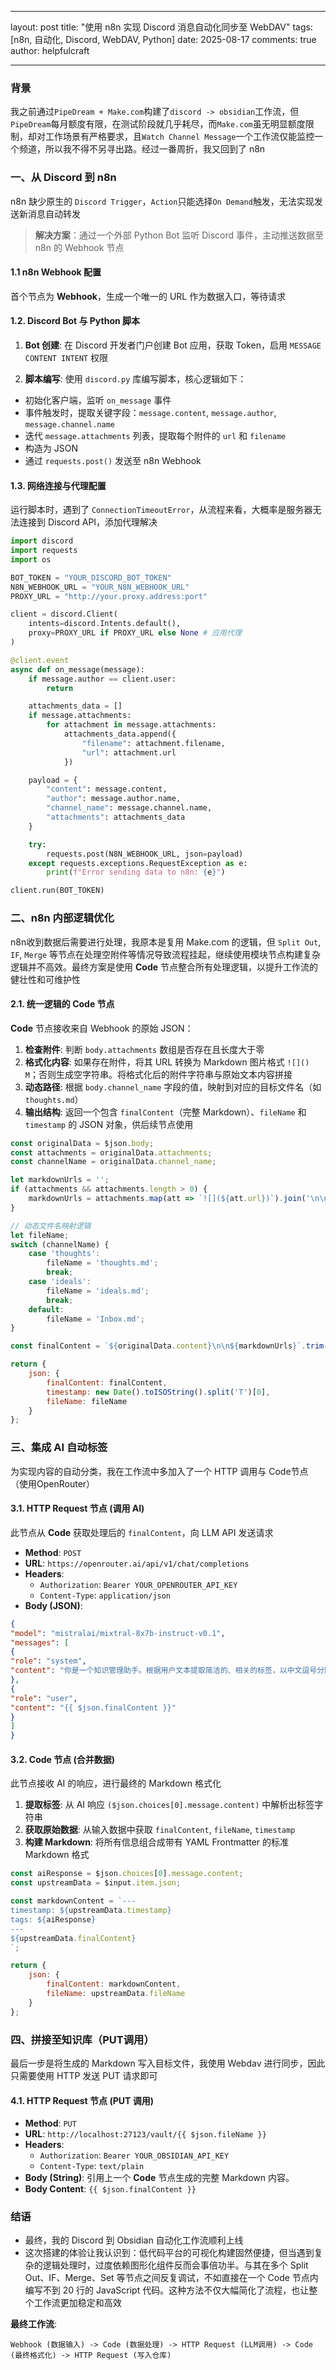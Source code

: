 -----

layout: post
title: "使用 n8n 实现 Discord 消息自动化同步至 WebDAV"
tags: [n8n, 自动化, Discord, WebDAV, Python]
date: 2025-08-17
comments: true
author: helpfulcraft

-----

### 背景

我之前通过`PipeDream + Make.com`构建了`discord -> obsidian`工作流，但`PipeDream`每月额度有限，在测试阶段就几乎耗尽，而`Make.com`虽无明显额度限制，却对工作场景有严格要求，且`Watch Channel Message`一个工作流仅能监控一个频道，所以我不得不另寻出路。经过一番周折，我又回到了 n8n

### 一、从 Discord 到 n8n

n8n 缺少原生的 `Discord Trigger`，`Action`只能选择`On Demand`触发，无法实现发送新消息自动转发

> **解决方案**：通过一个外部 Python Bot 监听 Discord 事件，主动推送数据至 n8n 的 Webhook 节点

#### 1.1 n8n Webhook 配置

首个节点为 **Webhook**，生成一个唯一的 URL 作为数据入口，等待请求

#### 1.2. Discord Bot 与 Python 脚本

1.  **Bot 创建**: 在 Discord 开发者门户创建 Bot 应用，获取 Token，启用 `MESSAGE CONTENT INTENT` 权限

2.  **脚本编写**: 使用 `discord.py` 库编写脚本，核心逻辑如下：

<!-- end list -->

  * 初始化客户端，监听 `on_message` 事件
  * 事件触发时，提取关键字段：`message.content`, `message.author`, `message.channel.name`
  * 迭代 `message.attachments` 列表，提取每个附件的 `url` 和 `filename`
  * 构造为 JSON
  * 通过 `requests.post()` 发送至 n8n Webhook

#### 1.3. 网络连接与代理配置

运行脚本时，遇到了 `ConnectionTimeoutError`，从流程来看，大概率是服务器无法连接到 Discord API，添加代理解决

```python
import discord
import requests
import os

BOT_TOKEN = "YOUR_DISCORD_BOT_TOKEN"
N8N_WEBHOOK_URL = "YOUR_N8N_WEBHOOK_URL"
PROXY_URL = "http://your.proxy.address:port" 

client = discord.Client(
    intents=discord.Intents.default(),
    proxy=PROXY_URL if PROXY_URL else None # 应用代理
)

@client.event
async def on_message(message):
    if message.author == client.user:
        return

    attachments_data = []
    if message.attachments:
        for attachment in message.attachments:
            attachments_data.append({
                "filename": attachment.filename,
                "url": attachment.url
            })

    payload = {
        "content": message.content,
        "author": message.author.name,
        "channel_name": message.channel.name,
        "attachments": attachments_data
    }

    try:
        requests.post(N8N_WEBHOOK_URL, json=payload)
    except requests.exceptions.RequestException as e:
        print(f"Error sending data to n8n: {e}")

client.run(BOT_TOKEN)
```

### 二、n8n 内部逻辑优化

n8n收到数据后需要进行处理，我原本是复用 Make.com 的逻辑，但 `Split Out`, `IF`, `Merge` 等节点在处理空附件等情况导致流程挂起，继续使用模块节点构建复杂逻辑并不高效。最终方案是使用 **Code** 节点整合所有处理逻辑，以提升工作流的健壮性和可维护性

#### 2.1. 统一逻辑的 Code 节点

**Code** 节点接收来自 Webhook 的原始 JSON：

1.  **检查附件**: 判断 `body.attachments` 数组是否存在且长度大于零
2.  **格式化内容**: 如果存在附件，将其 URL 转换为 Markdown 图片格式 `![]() M`；否则生成空字符串。将格式化后的附件字符串与原始文本内容拼接
3.  **动态路径**: 根据 `body.channel_name` 字段的值，映射到对应的目标文件名（如 `thoughts.md`）
4.  **输出结构**: 返回一个包含 `finalContent`（完整 Markdown）、`fileName` 和 `timestamp` 的 JSON 对象，供后续节点使用

```javascript
const originalData = $json.body;
const attachments = originalData.attachments;
const channelName = originalData.channel_name;

let markdownUrls = '';
if (attachments && attachments.length > 0) {
    markdownUrls = attachments.map(att => `![](${att.url})`).join('\n\n');
}

// 动态文件名映射逻辑
let fileName;
switch (channelName) {
    case 'thoughts':
        fileName = 'thoughts.md';
        break;
    case 'ideals':
        fileName = 'ideals.md';
        break;
    default:
        fileName = 'Inbox.md';
}

const finalContent = `${originalData.content}\n\n${markdownUrls}`.trim();

return {
    json: {
        finalContent: finalContent,
        timestamp: new Date().toISOString().split('T')[0],
        fileName: fileName
    }
};
```

### 三、集成 AI 自动标签

为实现内容的自动分类，我在工作流中多加入了一个 HTTP 调用与 Code节点（使用OpenRouter）

#### 3.1. HTTP Request 节点 (调用 AI)

此节点从 **Code** 获取处理后的 `finalContent`，向 LLM API 发送请求

  * **Method**: `POST`
  * **URL**: `https://openrouter.ai/api/v1/chat/completions`
  * **Headers**:
      * `Authorization`: `Bearer YOUR_OPENROUTER_API_KEY`
      * `Content-Type`: `application/json`
  * **Body (JSON)**:


```json
{
"model": "mistralai/mixtral-8x7b-instruct-v0.1",
"messages": [
{
"role": "system",
"content": "你是一个知识管理助手。根据用户文本提取简洁的、相关的标签，以中文逗号分隔，单行纯文本返回。不要包含任何前缀或标点。若无有效标签，返回'未分类'。"
},
{
"role": "user",
"content": "{{ $json.finalContent }}"
}
]
}
```

#### 3.2. Code 节点 (合并数据)

此节点接收 AI 的响应，进行最终的 Markdown 格式化

1.  **提取标签**: 从 AI 响应 `($json.choices[0].message.content)` 中解析出标签字符串
2.  **获取原始数据**: 从输入数据中获取 `finalContent`, `fileName`, `timestamp`
3.  **构建 Markdown**: 将所有信息组合成带有 YAML Frontmatter 的标准 Markdown 格式

```javascript
const aiResponse = $json.choices[0].message.content;
const upstreamData = $input.item.json;

const markdownContent = `---
timestamp: ${upstreamData.timestamp}
tags: ${aiResponse}
---
${upstreamData.finalContent}
`;

return {
    json: {
        finalContent: markdownContent,
        fileName: upstreamData.fileName
    }
};
```

### 四、拼接至知识库（PUT调用）

最后一步是将生成的 Markdown 写入目标文件，我使用 Webdav 进行同步，因此只需要使用 HTTP 发送 PUT 请求即可

#### 4.1. HTTP Request 节点 (PUT 调用)

  * **Method**: `PUT`
  * **URL**: `http://localhost:27123/vault/{{ $json.fileName }}`
  * **Headers**:
      * `Authorization`: `Bearer YOUR_OBSIDIAN_API_KEY`
      * `Content-Type`: `text/plain`
  * **Body (String)**: 引用上一个 **Code** 节点生成的完整 Markdown 内容。
  * **Body Content**: `{{ $json.finalContent }}`

### 结语

  - 最终，我的 Discord 到 Obsidian 自动化工作流顺利上线
  - 这次搭建的体验让我认识到：低代码平台的可视化构建固然便捷，但当遇到复杂的逻辑处理时，过度依赖图形化组件反而会事倍功半。与其在多个 Split Out、IF、Merge、Set 等节点之间反复调试，不如直接在一个 Code 节点内编写不到 20 行的 JavaScript 代码。这种方法不仅大幅简化了流程，也让整个工作流更加稳定和高效

**最终工作流**:

`Webhook (数据输入) -> Code (数据处理) -> HTTP Request (LLM调用) -> Code (最终格式化) -> HTTP Request (写入仓库)`